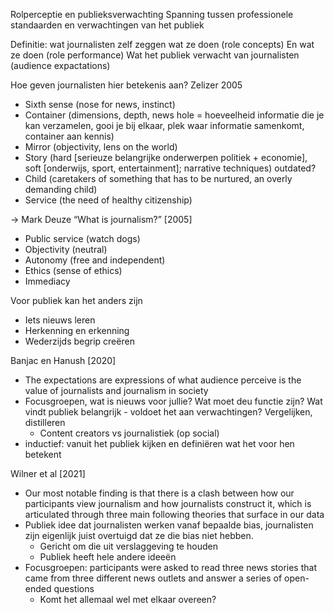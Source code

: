 Rolperceptie en publieksverwachting
Spanning tussen professionele standaarden en verwachtingen van het publiek

Definitie: wat journalisten zelf zeggen wat ze doen (role concepts)
En wat ze doen (role performance)
Wat het publiek verwacht van journalisten (audience expactations)

Hoe geven journalisten hier betekenis aan? Zelizer 2005
* Sixth sense (nose for news, instinct)
* Container (dimensions, depth, news hole = hoeveelheid informatie die je kan verzamelen, gooi je bij elkaar, plek waar informatie samenkomt, container aan kennis)
* Mirror (objectivity, lens on the world)
* Story (hard [serieuze belangrijke onderwerpen politiek + economie], soft [onderwijs, sport, entertainment]; narrative techniques) outdated?
* Child (caretakers of something that has to be nurtured, an overly demanding child)
* Service (the need of healthy citizenship)

-> Mark Deuze “What is journalism?” [2005]
* Public service (watch dogs)
* Objectivity (neutral)
* Autonomy (free and independent)
* Ethics (sense of ethics)
* Immediacy

Voor publiek kan het anders zijn
* Iets nieuws leren
* Herkenning en erkenning
* Wederzijds begrip creëren 

Banjac en Hanush [2020]
* The expectations are expressions of what audience perceive is the value of journalists and journalism in society
* Focusgroepen, wat is nieuws voor jullie? Wat moet deu functie zijn? Wat vindt publiek belangrijk - voldoet het aan verwachtingen? Vergelijken, distilleren
    * Content creators vs journalistiek (op social)
* inductief: vanuit het publiek kijken en definiëren wat het voor hen betekent 

Wilner et al [2021]
* Our most notable finding is that there is a clash between how our participants view journalism and how journalists construct it, which is articulated through three main following theories that surface in our data
* Publiek idee dat journalisten werken vanaf bepaalde bias, journalisten zijn eigenlijk juist overtuigd dat ze die bias niet hebben.
    * Gericht om die uit verslaggeving te houden
    * Publiek heeft hele andere ideeën 
* Focusgroepen: participants were asked to read three news stories that came from three different news outlets and answer a series of open-ended questions
    * Komt het allemaal wel met elkaar overeen?